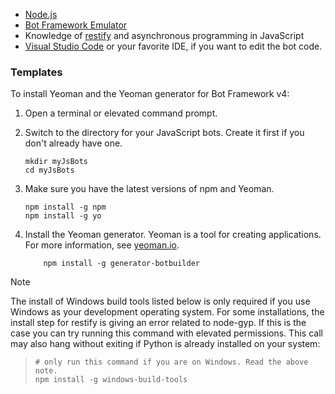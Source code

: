 <!-- Include under "Prerequisites" header in the files:
bot-builder-tutorial-create-basic-bot.md and bot-builder-javascript-quickstart.md -->

- [Node.js](https://nodejs.org/)
- [Bot Framework Emulator](https://github.com/microsoft/BotFramework-Emulator/blob/master/README.md)
- Knowledge of [restify](http://restify.com/) and asynchronous programming in JavaScript
- [Visual Studio Code](https://www.visualstudio.com/downloads) or your favorite IDE, if you want to edit the bot code.

### Templates

To install Yeoman and the Yeoman generator for Bot Framework v4:

1. Open a terminal or elevated command prompt.

1. Switch to the directory for your JavaScript bots. Create it first if you don't already have one.

   ```console
   mkdir myJsBots
   cd myJsBots
   ```

1. Make sure you have the latest versions of npm and Yeoman.

   ```console
   npm install -g npm
   npm install -g yo
   ```

1. Install the Yeoman generator.
Yeoman is a tool for creating applications. For more information, see [yeoman.io](https://yeoman.io).

    ```console
        npm install -g generator-botbuilder
    ```

> [!NOTE]
> The install of Windows build tools listed below is only required if you use Windows as your development operating system.
> For some installations, the install step for restify is giving an error related to node-gyp.
> If this is the case you can try running this command with elevated permissions.
> This call may also hang without exiting if Python is already installed on your system:

> ```console
> # only run this command if you are on Windows. Read the above note.
> npm install -g windows-build-tools
> ```
